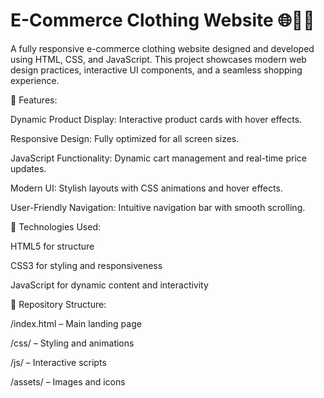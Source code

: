 # E-Commerce Clothing Website 🌐👗👕
A fully responsive e-commerce clothing website designed and developed using HTML, CSS, and JavaScript. This project showcases modern web design practices, interactive UI components, and a seamless shopping experience.

🚀 Features:

Dynamic Product Display: Interactive product cards with hover effects.

Responsive Design: Fully optimized for all screen sizes.

JavaScript Functionality: Dynamic cart management and real-time price updates.

Modern UI: Stylish layouts with CSS animations and hover effects.

User-Friendly Navigation: Intuitive navigation bar with smooth scrolling.

🎯 Technologies Used:

HTML5 for structure

CSS3 for styling and responsiveness

JavaScript for dynamic content and interactivity

📂 Repository Structure:

/index.html – Main landing page

/css/ – Styling and animations

/js/ – Interactive scripts

/assets/ – Images and icons

